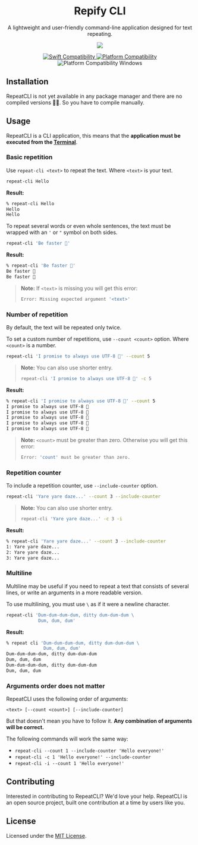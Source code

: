 <h1 align="center">Repify CLI</h1>
<p align="center">
  A lightweight and user-friendly command-line application designed for text repeating.
</p>
<p align="center">
  <img src="https://github.com/jaroshevskii/repify-cli/assets/72662383/1429dbe5-1b6a-453e-8ac9-5332b46d462d">
</p>
<p align="center">
  <a href="https://swiftpackageindex.com/jaroshevskii/repeat-cli">
    <img src="https://img.shields.io/endpoint?url=https%3A%2F%2Fswiftpackageindex.com%2Fapi%2Fpackages%2Fjaroshevskii%2Frepify-cli%2Fbadge%3Ftype%3Dswift-versions" alt="Swift Compatibility">
  </a>
  <a href="https://swiftpackageindex.com/jaroshevskii/repeat-cli">
    <img src="https://img.shields.io/endpoint?url=https%3A%2F%2Fswiftpackageindex.com%2Fapi%2Fpackages%2Fjaroshevskii%2Frepify-cli%2Fbadge%3Ftype%3Dplatforms" alt="Platform Compatibility">
  </a>
  <img src="https://img.shields.io/badge/Platform%20Compatibility-Windows-blue" alt="Platform Compatibility Windows">
</p>

<!--
[![Swift Compatibility](https://img.shields.io/endpoint?url=https%3A%2F%2Fswiftpackageindex.com%2Fapi%2Fpackages%2Fjaroshevskii%2Frepeat-cli%2Fbadge%3Ftype%3Dswift-versions)](https://swiftpackageindex.com/jaroshevskii/repeat-cli)
[![Platform Compatibility](https://img.shields.io/endpoint?url=https%3A%2F%2Fswiftpackageindex.com%2Fapi%2Fpackages%2Fjaroshevskii%2Frepeat-cli%2Fbadge%3Ftype%3Dplatforms)](https://swiftpackageindex.com/jaroshevskii/repeat-cli)
![Platform Compatibility Windows](https://img.shields.io/badge/Platform%20Compatibility-Windows-blue)
-->

<!--
RepeatCLI is a simple [command-line](https://en.wikipedia.org/wiki/Command-line_interface) application for text repeating, inspired on the [Example Repeat](https://github.com/apple/swift-argument-parser/blob/doc-generation/Examples/repeat/Repeat.swift) from [Swift Argument Parser](https://github.com/apple/swift-argument-parser) library.
-->

<!--
  ```zsh
  % repeat-cli 'This text will be repeated three times with a counter 🦄' \
    --count 3 \
    --include-counter
  1: This text will be repeated three times with a counter 🦄
  2: This text will be repeated three times with a counter 🦄
  3: This text will be repeated three times with a counter 🦄
  ```
-->

## Installation

RepeatCLI is not yet available in any package manager and there are no compiled versions 😮‍💨. So you have to compile manually.

## Usage

RepeatCLI is a CLI application, this means that the **application must be executed from the [Terminal](https://en.wikipedia.org/wiki/Terminal_emulator)**.

### Basic repetition

Use `repeat-cli <text>` to repeat the text. Where `<text>` is your text.

```zsh
repeat-cli Hello
```

**Result:**

```zsh
% repeat-cli Hello
Hello
Hello
```

To repeat several words or even whole sentences, the text must be wrapped with an `'` or `"` symbol on both sides.

```zsh
repeat-cli 'Be faster 🐢'
```

**Result:**

```zsh
% repeat-cli 'Be faster 🐢'
Be faster 🐢
Be faster 🐢
```

> **Note:** If `<text>` is missing you will get this error:
>
> ```zsh
> Error: Missing expected argument '<text>'
> ```

### Number of repetition

By default, the text will be repeated only twice.

To set a custom number of repetitions, use `--count <count>` option. Where `<count>` is a number.

```zsh
repeat-cli 'I promise to always use UTF-8 🐶' --count 5
```

> **Note:** You can also use shorter entry.
> 
> ```zsh
> repeat-cli 'I promise to always use UTF-8 🐶' -c 5
> ```

**Result:**

```zsh
% repeat-cli 'I promise to always use UTF-8 🐶' --count 5
I promise to always use UTF-8 🐶
I promise to always use UTF-8 🐶
I promise to always use UTF-8 🐶
I promise to always use UTF-8 🐶
I promise to always use UTF-8 🐶
```

> **Note:** `<count>` must be greater than zero. Otherwise you will get this error:
>
> ```zsh
> Error: 'count' must be greater than zero.
> ```

### Repetition counter

To include a repetition counter, use `--include-counter` option.

```zsh
repeat-cli 'Yare yare daze...' --count 3 --include-counter
```
> **Note:** You can also use shorter entry.
> 
> ```zsh
> repeat-cli 'Yare yare daze...' -c 3 -i
> ```

**Result:**

```zsh
% repeat-cli 'Yare yare daze...' --count 3 --include-counter
1: Yare yare daze...
2: Yare yare daze...
3: Yare yare daze...
```

### Multiline

Multiline may be useful if you need to repeat a text that consists of several lines, or write an arguments in a more readable version.

To use multilining, you must use `\` as if it were a newline character.

```zsh
repeat-cli 'Dum-dum-dum-dum, ditty dum-dum-dum \
            Dum, dum, dum'
```

**Result:**

```zsh
% repeat cli 'Dum-dum-dum-dum, ditty dum-dum-dum \
              Dum, dum, dum'
Dum-dum-dum-dum, ditty dum-dum-dum
Dum, dum, dum
Dum-dum-dum-dum, ditty dum-dum-dum
Dum, dum, dum
```

### Arguments order does not matter

RepeatCLI uses the following order of arguments:

```
<text> [--count <count>] [--include-counter]
```

But that doesn't mean you have to follow it. **Any combination of arguments will be correct.**

The following commands will work the same way:

- `repeat-cli --count 1 --include-counter 'Hello everyone!'`
- `repeat-cli -с 1 'Hello everyone!' --include-counter `
- `repeat-cli -i --count 1 'Hello everyone!'`

## Contributing

Interested in contributing to RepeatCLI? We'd love your help. RepeatCLI is an open source project, built one contribution at a time by users like you.

## License

Licensed under the [MIT License](LICENSE).
